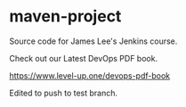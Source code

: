 # maven-project
Source code for James Lee's Jenkins course.

Check out our Latest DevOps PDF book.

https://www.level-up.one/devops-pdf-book


Edited to push to test branch.
